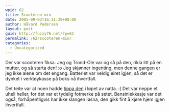 ```yaml
---
wpid: 62
title: Scooteren min
date: 2005-09-03T16:11:39+00:00
author: Håvard Pedersen
layout: post
guid: http://fuzzy76.net/?p=62
permalink: /62/scooteren-min/
categories:
  - Uncategorized
---
```

Der var scooteren fiksa. Jeg og Trond-Ole var og så på den, rikla litt på en mutter, og så starta den! :o Jeg skjønner ingenting, men denne gangen er jeg ikke alene om det engang. Batteriet var veldig eiret igjen, så det er dynket i verktøykasse på boks nå ihvertfall.

Det teite var at noen hadde <a href="http://en.wikipedia.org/wiki/Cow_tipping" target="_blank" rel="noopener">tippa den</a> i løpet av natta. :( Det var neppe et uhell heller, for det var et tydelig fotmerke på setet. Bensinlekkasje var det også, forhåpentligvis har ikke slangen løsna, den gikk fint å kjøre hjem igjen ihvertfall.
